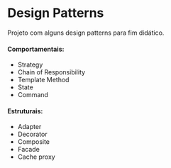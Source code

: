 # Design Patterns

Projeto com alguns design patterns para fim didático.

#### Comportamentais:
* Strategy
* Chain of Responsibility
* Template Method
* State
* Command

#### Estruturais:
* Adapter
* Decorator
* Composite
* Facade
* Cache proxy
